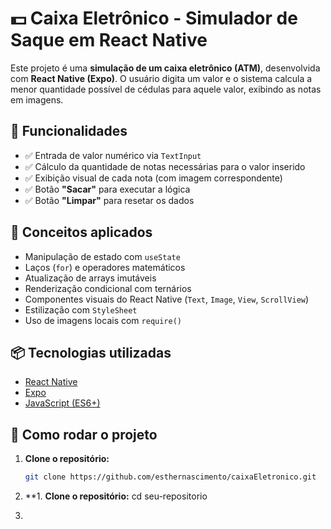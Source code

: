 # 💵 Caixa Eletrônico - Simulador de Saque em React Native

Este projeto é uma **simulação de um caixa eletrônico (ATM)**, desenvolvida com **React Native (Expo)**. O usuário digita um valor e o sistema calcula a menor quantidade possível de cédulas para aquele valor, exibindo as notas em imagens.

## 🎯 Funcionalidades

- ✅ Entrada de valor numérico via `TextInput`
- ✅ Cálculo da quantidade de notas necessárias para o valor inserido
- ✅ Exibição visual de cada nota (com imagem correspondente)
- ✅ Botão **"Sacar"** para executar a lógica
- ✅ Botão **"Limpar"** para resetar os dados

## 🧠 Conceitos aplicados

- Manipulação de estado com `useState`
- Laços (`for`) e operadores matemáticos
- Atualização de arrays imutáveis
- Renderização condicional com ternários
- Componentes visuais do React Native (`Text`, `Image`, `View`, `ScrollView`)
- Estilização com `StyleSheet`
- Uso de imagens locais com `require()`

## 📦 Tecnologias utilizadas

- [React Native](https://reactnative.dev/)
- [Expo](https://expo.dev/)
- [JavaScript (ES6+)](https://developer.mozilla.org/pt-BR/docs/Web/JavaScript)

## 🚀 Como rodar o projeto

1. **Clone o repositório:**
   ```bash
   git clone https://github.com/esthernascimento/caixaEletronico.git

2. **1. **Clone o repositório:**
cd seu-repositorio

3. 
